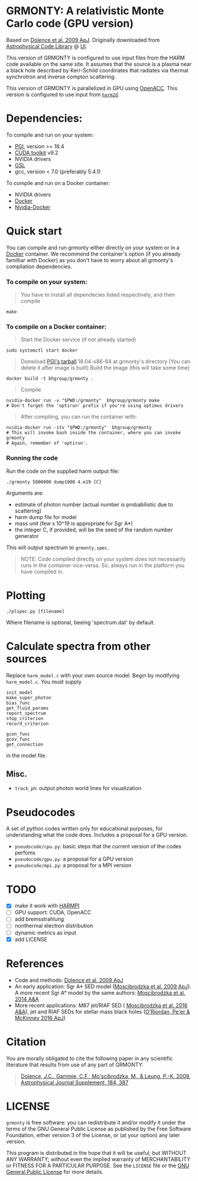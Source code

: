 GRMONTY: A relativistic Monte Carlo code (GPU version)
==========================================

Based on [Dolence et al. 2009 ApJ](http://adsabs.harvard.edu/abs/2009ApJS..184..387D). Originally downloaded from [Astrophysical Code Library](http://rainman.astro.illinois.edu/codelib/) @ [UI](http://illinois.edu).

This version of GRMONTY is configured to use input files from the HARM code available on the same site. It assumes that the source is a plasma near a black hole described by Kerr-Schild coordinates that radiates via thermal synchrotron and inverse compton scattering.

This version of GRMONTY is parallelized in GPU using [OpenACC](https://www.openacc.org). This version is configured to use input from [`harm2d`](http://rainman.astro.illinois.edu/codelib/codes/ham2d/src/).


# Dependencies:
To compile and run on your system:
- [PGI](https://www.pgroup.com/products/community.htm), version >= 18.4
- [CUDA toolkit](https://developer.nvidia.com/cuda-toolkit) v9.2
- NVIDIA drivers
- [GSL](https://www.gnu.org/software/gsl/)
- gcc, version < 7.0 (preferably 5.4.1)

To compile and run on a Docker container:
- NVIDIA drivers
- [Docker](https://www.docker.com/)
- [Nvidia-Docker](https://github.com/NVIDIA/nvidia-docker)

# Quick start

You can compile and run grmonty either directly on your system or in a [Docker](https://www.docker.com/) container. We recommend the container's option (if you already familliar with Docker) as you don't have to worry about all grmonty's compilation dependencies.

### To compile on your system:

> You have to install all dependecies listed respectively, and then compile


    make

### To compile on a Docker container:

> Start the Docker service (if not already started)

    sudo systemctl start docker

> Donwload [PGI's tarball](https://www.pgroup.com/products/community.htm) 18.04-x86-64 at grmonty's directory (You can delete it after image is built)
> Build the image (this will take some time)

    docker build -t bhgroup/grmonty .

> Compile

    nvidia-docker run -v "$PWD:/grmonty"  bhgroup/grmonty make
    # Don't forget the 'optirun' prefix if you're using optimus drivers

> After compiling, you can run the container with:

    nvidia-docker run -itv "$PWD:/grmonty"  bhgroup/grmonty
    # This will invoke bash inside the container, where you can invoke grmonty
    # Again, remember of 'optirun'.


### Running the code
Run the code on the supplied harm output file:

    ./grmonty 5000000 dump1000 4.e19 [C]

Arguments are:

- estimate of photon number (actual number is probabilistic due to scattering)
- harm dump file for model
- mass unit (few x 10^19 is appropriate for Sgr A*)
- the integer C, if provided, will be the seed of the random number generator

This will output spectrum to `grmonty.spec`.
>NOTE: Code compiled directly on your system does not necessarily runs in the container vice-versa. So, always run in the platform you have compiled in.

# Plotting

```
./plspec.py [filename]
```

Where filename is optional, beeing 'spectrum.dat' by default.


# Calculate spectra from other sources

Replace `harm_model.c` with your own source model.  Begin by modifying `harm_model.c`. You must supply

```
init_model
make_super_photon
bias_func
get_fluid_params
report_spectrum
stop_criterion
record_criterion

gcon_func
gcov_func
get_connection
```

in the model file.

## Misc.

- `track_ph`: output photon world lines for visualization

# Pseudocodes

A set of python codes written only for educational purposes, for understanding what the code does. Includes a proposal for a GPU version.

- `pseudocode/cpu.py`: basic steps that the current version of the codes perfoms
- `pseudocode/gpu.py`: a proposal for a GPU version
- `pseudocode/mpi.py`: a proposal for a MPI version

# TODO

- [x] make it work with [HARMPI](https://github.com/atchekho/harmpi)
- [ ] GPU support: CUDA, OpenACC
- [ ] add bremsstrahlung
- [ ] nonthermal electron distribution
- [ ] dynamic metrics as input
- [x] add LICENSE

# References

- Code and methods: [Dolence et al. 2009 ApJ](http://adsabs.harvard.edu/abs/2009ApJS..184..387D)
- An early application: Sgr A\* SED model ([Moscibrodzka et al. 2009 ApJ](http://iopscience.iop.org/article/10.1088/0004-637X/706/1/497/meta)). A more recent Sgr A\* model by the same authors: [Moscibrodzka et al. 2014 A&A](http://www.aanda.org/articles/aa/abs/2014/10/aa24358-14/aa24358-14.html)
- More recent applications: M87 jet/RIAF SED ( [Moscibrodzka et al. 2016 A&A](http://www.aanda.org/articles/aa/abs/2016/02/aa26630-15/aa26630-15.html)), jet and RIAF SEDs for stellar mass black holes ([O'Riordan, Pe'er & McKinney 2016 ApJ](http://iopscience.iop.org/article/10.3847/0004-637X/819/2/95/meta))

# Citation

You are morally obligated to cite the following paper in any scientific literature that results from use of any part of GRMONTY:

> [Dolence, J.C., Gammie, C.F., Mo\'scibrodzka, M., \& Leung, P.-K. 2009, Astrophysical Journal Supplement, 184, 387]((http://adsabs.harvard.edu/abs/2009ApJS..184..387D))


# LICENSE

`grmonty` is free software: you can redistribute it and/or modify it under the terms of the GNU General Public License as published by the Free Software Foundation, either version 3 of the License, or (at your option) any later version.

This program is distributed in the hope that it will be useful, but WITHOUT ANY WARRANTY; without even the implied warranty of MERCHANTABILITY or FITNESS FOR A PARTICULAR PURPOSE.  See the `LICENSE` file or the [GNU General Public License](http://www.gnu.org/licenses/) for more details.

